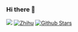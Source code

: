 ### Hi there 👋

<!--
**JackLiR8/JackLiR8** is a ✨ _special_ ✨ repository because its `README.md` (this file) appears on your GitHub profile.

Here are some ideas to get you started:

- 🔭 I’m currently working on ...
- 🌱 I’m currently learning ...
- 👯 I’m looking to collaborate on ...
- 🤔 I’m looking for help with ...
- 💬 Ask me about ...
- 📫 How to reach me: ...
- 😄 Pronouns: ...
- ⚡ Fun fact: ...
-->

<p>

![](https://komarev.com/ghpvc/?username=JackLiR8)
[![Zhihu](https://img.shields.io/static/v1?label=zhihu&color=0066ff&logo=zhihu)](https://www.zhihu.com/people/shan-shang-de-zi-dian)
[![Github Stars](https://img.shields.io/github/stars/JackLiR8?color=faf408&label=github%20stars&logo=github)](https://github.com/JackLiR8)

</p>